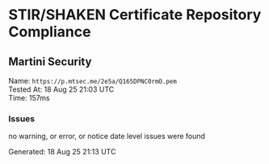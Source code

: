 # STIR/SHAKEN Certificate Repository Compliance

## Martini Security

Name: `https://p.mtsec.me/2e5a/Q165DPNC0rmO.pem`\
Tested At: 18 Aug 25 21:03 UTC\
Time: 157ms

### Issues

no warning, or error, or notice date level issues were found

Generated: 18 Aug 25 21:13 UTC